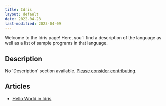 ```yaml
---
title: Idris
layout: default
date: 2022-04-28
last-modified: 2023-04-09
---
```


Welcome to the Idris page! Here, you'll find a description of the language as well as a list of sample programs in that language.

## Description

No 'Description' section available. [Please consider contributing](https://github.com/TheRenegadeCoder/sample-programs-website).

## Articles

- [Hello World in Idris](https://sampleprograms.io/projects/hello-world/idris)